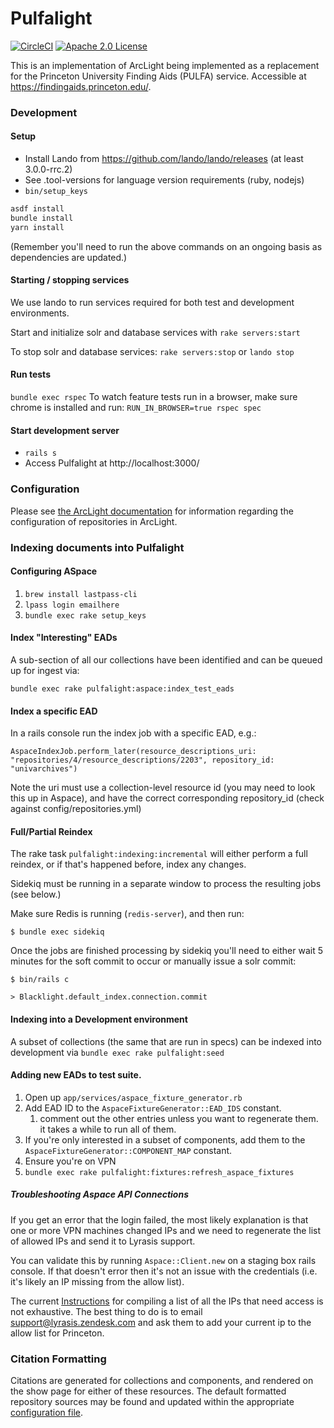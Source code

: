 # Pulfalight
[![CircleCI](https://circleci.com/gh/pulibrary/pulfalight.svg?style=svg)](https://circleci.com/gh/pulibrary/pulfalight)
[![Apache 2.0 License](https://img.shields.io/badge/license-Apache%202.0-blue.svg?style=plastic)](./LICENSE)

This is an implementation of ArcLight being implemented as a replacement for the
 Princeton University Finding Aids (PULFA) service. Accessible at https://findingaids.princeton.edu/.

### Development

#### Setup
* Install Lando from https://github.com/lando/lando/releases (at least 3.0.0-rrc.2)
* See .tool-versions for language version requirements (ruby, nodejs)
* `bin/setup_keys`

```sh
asdf install
bundle install
yarn install
```
(Remember you'll need to run the above commands on an ongoing basis as dependencies are updated.)


#### Starting / stopping services
We use lando to run services required for both test and development
environments.

Start and initialize solr and database services with `rake servers:start`

To stop solr and database services: `rake servers:stop` or `lando stop`

#### Run tests
`bundle exec rspec`
To watch feature tests run in a browser, make sure chrome is installed and run: `RUN_IN_BROWSER=true rspec spec`

#### Start development server
- `rails s`
- Access Pulfalight at http://localhost:3000/

### Configuration
Please see [the ArcLight
documentation](https://github.com/projectblacklight/arclight/wiki/Indexing-EAD-in-ArcLight#repository-configuration)
for information regarding the configuration of repositories in ArcLight.

### Indexing documents into Pulfalight

#### Configuring ASpace


1. `brew install lastpass-cli`
2. `lpass login emailhere`
3. `bundle exec rake setup_keys`

#### Index "Interesting" EADs
A sub-section of all our collections have been identified and can be queued up
  for ingest via:

  `bundle exec rake pulfalight:aspace:index_test_eads`

#### Index a specific EAD

In a rails console run the index job with a specific EAD, e.g.:
```
AspaceIndexJob.perform_later(resource_descriptions_uri: "repositories/4/resource_descriptions/2203", repository_id: "univarchives")
```

Note the uri must use a collection-level resource id (you may need to look this up in Aspace), and have the correct corresponding repository_id (check against config/repositories.yml)

#### Full/Partial Reindex

The rake task `pulfalight:indexing:incremental` will either perform a
full reindex, or if that's happened before, index any changes.

Sidekiq must be running in a separate window to process the resulting jobs (see below.)

Make sure Redis is running (`redis-server`), and then run:

`$ bundle exec sidekiq`

Once the jobs are finished processing by sidekiq you'll need to either wait 5 minutes for the soft commit to occur or manually issue a solr commit:

`$ bin/rails c`

`> Blacklight.default_index.connection.commit`

#### Indexing into a Development environment

A subset of collections (the same that are run in specs) can be indexed into
  development via `bundle exec rake pulfalight:seed`

#### Adding new EADs to test suite.

1. Open up `app/services/aspace_fixture_generator.rb`
1. Add EAD ID to the `AspaceFixtureGenerator::EAD_IDS` constant.
   1. comment out the other entries unless you want to regenerate them. it takes
      a while to run all of them.
1. If you're only interested in a subset of components, add them to the `AspaceFixtureGenerator::COMPONENT_MAP` constant.
1. Ensure you're on VPN
1. `bundle exec rake pulfalight:fixtures:refresh_aspace_fixtures`

##### Troubleshooting Aspace API Connections

If you get an error that the login failed, the most likely explanation is that one or more VPN machines changed IPs and we need to regenerate the list of allowed IPs and send it to Lyrasis support.

You can validate this by running `Aspace::Client.new` on a staging box rails console. If that doesn't error then it's not an issue with the credentials (i.e. it's likely an IP missing from the allow list).

The current [Instructions](https://github.com/pulibrary/pul-it-handbook/blob/main/services/vpn.md) for compiling a list of all the IPs that need access is not exhaustive. The best thing to do is to email support@lyrasis.zendesk.com and ask them to add your current ip to the allow list for Princeton.

### Citation Formatting

Citations are generated for collections and components, and rendered on the
show page for either of these resources. The default formatted repository
sources may be found and updated within the appropriate [configuration
file](./config/citations.yml).
